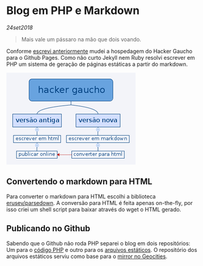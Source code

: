 # Blog em PHP e Markdown
*24set2018*

> Mais vale um pássaro na mão que dois voando.

Conforme [escrevi anteriormente](vidalonga.html) mudei a hospedagem do Hacker Gaucho para o Github Pages. Como não curto Jekyll nem Ruby resolvi escrever em PHP um sistema de geração de páginas estáticas a partir do markdown.

![Imagem comparando o blogmark com a versão anterior do Hacker Gaucho](asset/blogmark.png)

## Convertendo o markdown para HTML
Para converter o markdown para HTML escolhi a biblioteca [erusev/parsedown](https://packagist.org/packages/erusev/parsedown). A conversão para HTML é feita apenas on-the-fly, por isso criei um shell script para baixar através do wget o HTML gerado.

## Publicando no Github
Sabendo que o Github não roda PHP separei o blog em dois repositórios: Um para o [código PHP](https://github.com/hackergaucho/blogmark) e outro para os [arquivos estáticos](https://github.com/hackergaucho/hackergaucho.github.io). O repositório dos arquivos estáticos serviu como base para o [mirror no Geocities](http://geocities.ws/hackergaucho).
